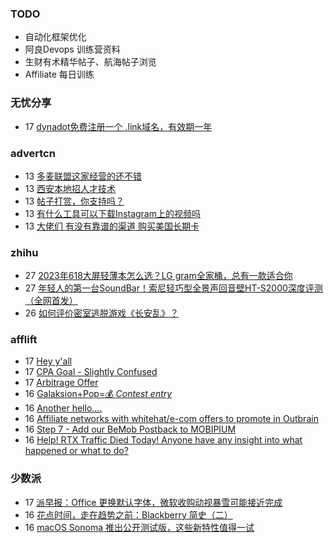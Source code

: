 ### TODO
-  自动化框架优化
-  阿良Devops 训练营资料
-  生财有术精华帖子、航海帖子浏览
-  Affiliate 每日训练

### 无忧分享
<!-- ruyo:START -->
-  17 [dynadot免费注册一个 .link域名，有效期一年](https://51.ruyo.net/18432.html)<!-- ruyo:END -->

### advertcn
<!-- advertcn:START -->
-  13 [多麦联盟这家经营的还不错](https://www.advertcn.com/forum.php?mod=viewthread&tid=111194)
-  13 [西安本地招人才技术](https://www.advertcn.com/forum.php?mod=viewthread&tid=111193)
-  13 [帖子打赏，你支持吗？](https://www.advertcn.com/forum.php?mod=viewthread&tid=111191)
-  13 [有什么工具可以下载Instagram上的视频吗](https://www.advertcn.com/forum.php?mod=viewthread&tid=111190)
-  13 [大佬们 有没有靠谱的渠道 购买美国长期卡](https://www.advertcn.com/forum.php?mod=viewthread&tid=111187)<!-- advertcn:END -->

### zhihu
<!-- zhihu:START -->
-  27 [2023年618大屏轻薄本怎么选？LG gram全家桶，总有一款适合你](http://zhuanlan.zhihu.com/p/632641888?utm_campaign=rss&utm_medium=rss&utm_source=rss&utm_content=title)
-  27 [年轻人的第一台SoundBar！索尼轻巧型全景声回音壁HT-S2000深度评测（全网首发）](http://zhuanlan.zhihu.com/p/630990296?utm_campaign=rss&utm_medium=rss&utm_source=rss&utm_content=title)
-  26 [如何评价密室逃脱游戏《长安乱》？](http://www.zhihu.com/question/563950552/answer/3045961312?utm_campaign=rss&utm_medium=rss&utm_source=rss&utm_content=title)<!-- zhihu:END -->

### afflift
<!-- afflift:START -->
-  17 [Hey y&#39;all](https://afflift.com/f/threads/hey-yall.11264/)
-  17 [CPA Goal - Slightly Confused](https://afflift.com/f/threads/cpa-goal-slightly-confused.11295/)
-  17 [Arbitrage Offer](https://afflift.com/f/threads/arbitrage-offer.11296/)
-  16 [Galaksion+Pop=💰 *Contest entry*](https://afflift.com/f/threads/galaksion-pop-%F0%9F%92%B0-contest-entry.11231/)
-  16 [Another hello....](https://afflift.com/f/threads/another-hello.11294/)
-  16 [Affiliate networks with whitehat/e-com offers to promote in Outbrain](https://afflift.com/f/threads/affiliate-networks-with-whitehat-e-com-offers-to-promote-in-outbrain.11293/)
-  16 [Step 7 - Add our BeMob Postback to MOBIPIUM](https://afflift.com/f/threads/step-7-add-our-bemob-postback-to-mobipium.2944/)
-  16 [Help! RTX Traffic Died Today! Anyone have any insight into what happened or what to do?](https://afflift.com/f/threads/help-rtx-traffic-died-today-anyone-have-any-insight-into-what-happened-or-what-to-do.10847/)<!-- afflift:END -->

### 少数派
<!-- sspai:START -->
-  17 [派早报：Office 更换默认字体，微软收购动视暴雪可能接近完成](https://sspai.com/post/81205)
-  16 [花点时间，走在趋势之前：Blackberry 简史（二）](https://sspai.com/prime/story/vintage-tech-stories-blackberry-2)
-  16 [macOS Sonoma 推出公开测试版，这些新特性值得一试](https://sspai.com/post/81185)<!-- sspai:END -->
